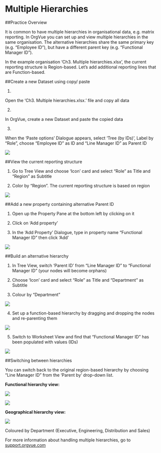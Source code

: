 # Multiple Hierarchies

##Practice Overview

It is common to have multiple hierarchies in organisational data, e.g. matrix reporting. In OrgVue you can set up and view multiple hierarchies in the same organisation. The alternative hierarchies share the same primary key (e.g. “Employee ID”), but have a different parent key (e.g. “Functional Manager ID”).

In the example organisation ‘Ch3. Multiple hierarchies.xlsx’, the current reporting structure is Region-based. Let’s add additional reporting lines that are Function-based.

##Create a new Dataset using copy/ paste

1.
Open the ‘Ch3. Multiple hierarchies.xlsx.’ file and copy all data


2.
In OrgVue, create a new Dataset and paste the copied data

3.
When the ‘Paste options’ Dialogue appears, select ‘Tree (by IDs)’, Label by “Role”, choose “Employee ID” as ID and “Line Manager ID” as Parent ID

![](3-021.multiplehierarchiesdataset.png)


##View the current reporting structure

1. Go to Tree View and choose ‘Icon’ card and select “Role” as Title and “Region” as Subtitle

2. Color by “Region”. The current reporting structure is based on region

![](3-022.viewstructure.png)

##Add a new property containing alternative Parent ID

1. Open up the Property Pane at the bottom left by clicking on it

2. Click on ‘Add property’

3. In the ‘Add Property’ Dialogue, type in property name “Functional Manager ID” then click ‘Add’

![](3-023.altparentid.png)

##Build an alternative hierarchy

1. In Tree View, switch ‘Parent ID’ from “Line Manager ID” to “Functional Manager ID” (your nodes will become orphans)

2. Choose ‘Icon’ card and select “Role” as Title and “Department” as Subtitle

3. Colour by “Department”

![](3-024.althierarchy.png)

4. Set up a function-based hierarchy by dragging and dropping the nodes and re-parenting them

![](3-025.althierarchy2.png)

5. Switch to Worksheet View and find that “Functional Manager ID” has been populated with values (IDs)

![](3-026.althierarchy3.png)

##Switching between hierarchies

You can switch back to the original region-based hierarchy by choosing “Line Manager ID” from the ‘Parent by’ drop-down list.

**Functional hierarchy view:**


![](3-027b.funchierarchyview.png)

![](3-027.funchierarchyview.png)

**Geographical hierarchy view:**



![](3-028.geohierarchyview.png)



Coloured by Department (Executive, Engineering, Distribution and Sales)


For more information about handling multiple hierarchies, go to [support.orgvue.com](support.orgvue.com)

